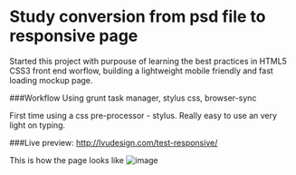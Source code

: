 # Study conversion from psd file to responsive page

Started this project with purpouse of learning the best practices in HTML5 CSS3 front end worflow, building a lightweight mobile friendly and fast loading mockup page.

###Workflow
Using grunt task manager, stylus css, browser-sync

First time using a css pre-processor - stylus. Really easy to use an very light on typing.

###Live preview:
http://lvudesign.com/test-responsive/

This is how the page looks like
![image](https://raw.githubusercontent.com/LiviuLvu/mobile-responsive-liquid-layout-page/edit/master/preview.jpg)

